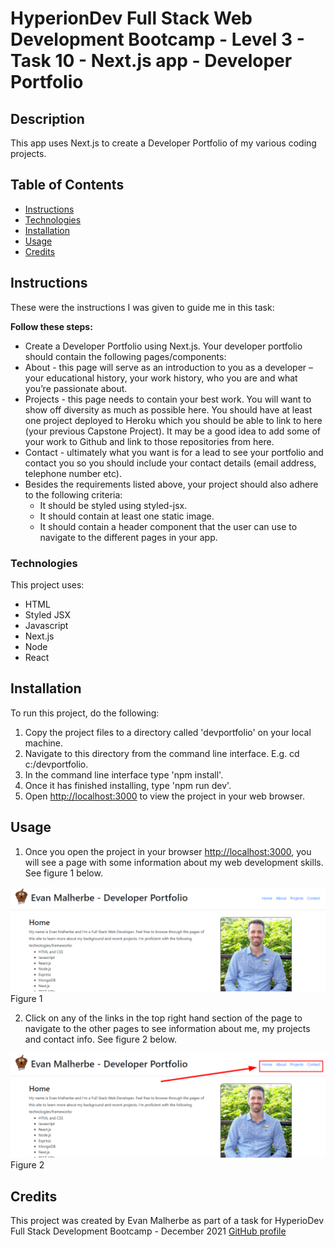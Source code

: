 # HyperionDev Full Stack Web Development Bootcamp - Level 3 - Task 10 - Next.js app - Developer Portfolio

## Description

This app uses Next.js to create a Developer Portfolio of my various coding projects.

## Table of Contents

- [Instructions](#instructions)
- [Technologies](#technologies)
- [Installation](#installation)
- [Usage](#usage)
- [Credits](#credits)

## Instructions

These were the instructions I was given to guide me in this task:

**Follow these steps:**

- Create a Developer Portfolio using Next.js. Your developer portfolio should contain the following pages/components:
- About - this page will serve as an introduction to you as a developer – your educational history, your work history, who you are and what you’re passionate about.
- Projects - this page needs to contain your best work. You will want to show off diversity as much as possible here. You should have at least one project deployed to Heroku which you should be able to link to here (your previous Capstone Project). It may be a good idea to add some of your work to Github and link to those repositories from here.
- Contact - ultimately what you want is for a lead to see your portfolio and contact you so you should include your contact details (email address, telephone number etc).
- Besides the requirements listed above, your project should also adhere to the following criteria:
  - It should be styled using styled-jsx.
  - It should contain at least one static image.
  - It should contain a header component that the user can use to navigate to the different pages in your app.

### Technologies

This project uses:

- HTML
- Styled JSX
- Javascript
- Next.js
- Node
- React

## Installation

To run this project, do the following:

1. Copy the project files to a directory called 'devportfolio' on your local machine.
2. Navigate to this directory from the command line interface. E.g. cd c:/devportfolio.
3. In the command line interface type 'npm install'.
4. Once it has finished installing, type 'npm run dev'.
5. Open [http://localhost:3000](http://localhost:3000) to view the project in your web browser.

## Usage

1. Once you open the project in your browser [http://localhost:3000](http://localhost:3000), you will see a page with some information about my web development skills. See figure 1 below.

![figure 1](public/static/images/screenshot1.png)
Figure 1

2. Click on any of the links in the top right hand section of the page to navigate to the other pages to see information about me, my projects and contact info. See figure 2 below.

![figure 2](public/static/images/screenshot2.png)
Figure 2

## Credits

This project was created by Evan Malherbe as part of a task for HyperioDev Full Stack Development Bootcamp - December 2021 [GitHub profile](https://github.com/evanmalherbe)
